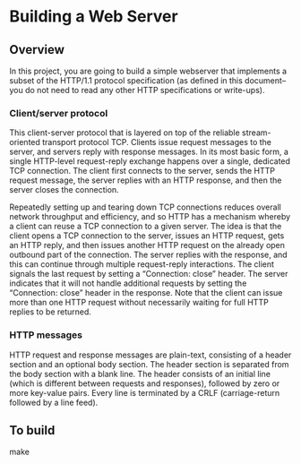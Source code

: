 # Building a Web Server


## Overview

In this project, you are going to build a simple webserver that implements a subset of the HTTP/1.1 protocol specification (as defined in this document–you do not need to read any other HTTP specifications or write-ups).

### Client/server protocol
This client-server protocol that is layered on top of the reliable stream-oriented transport protocol TCP. Clients issue request messages to the server, and servers reply with response messages. In its most basic form, a single HTTP-level request-reply exchange happens over a single, dedicated TCP connection. The client first connects to the server, sends the HTTP request message, the server replies with an HTTP response, and then the server closes the connection.

Repeatedly setting up and tearing down TCP connections reduces overall network throughput and efficiency, and so HTTP has a mechanism whereby a client can reuse a TCP connection to a given server. The idea is that the client opens a TCP connection to the server, issues an HTTP request, gets an HTTP reply, and then issues another HTTP request on the already open outbound part of the connection. The server replies with the response, and this can continue through multiple request-reply interactions. The client signals the last request by setting a “Connection: close” header. The server indicates that it will not handle additional requests by setting the “Connection: close” header in the response. Note that the client can issue more than one HTTP request without necessarily waiting for full HTTP replies to be returned.

### HTTP messages
HTTP request and response messages are plain-text, consisting of a header section and an optional body section. The header section is separated from the body section with a blank line. The header consists of an initial line (which is different between requests and responses), followed by zero or more key-value pairs. Every line is terminated by a CRLF (carriage-return followed by a line feed).

## To build

make
